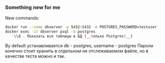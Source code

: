 ### Something new for me

New commands:
```bash
docker run --name dbserver -p 5432:5432 -e POSTGRES_PASSWORD=testuser -d postgres
docker exec -it dbserver psql -U postgres
    \\d - Показать все таблицы в БД (__только Postgres!__)
```

By default устанавливается db - postgres, username - postgres
Пароли конечно стоит хранить в отдельном не отслеживаемом файле, но
в качестве теста можно и так.
    